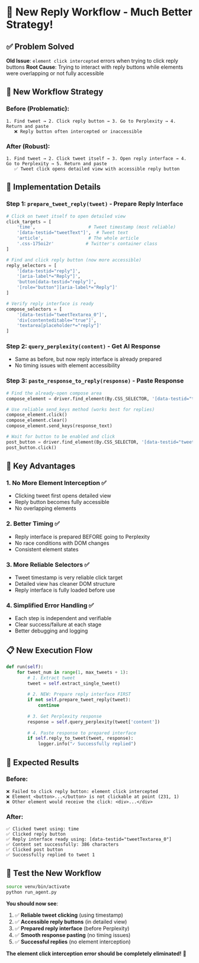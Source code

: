 # 🚀 **New Reply Workflow - Much Better Strategy!**

## ✅ **Problem Solved**

**Old Issue**: `element click intercepted` errors when trying to click reply buttons
**Root Cause**: Trying to interact with reply buttons while elements were overlapping or not fully accessible

## 🎯 **New Workflow Strategy**

### **Before (Problematic)**:
```
1. Find tweet → 2. Click reply button → 3. Go to Perplexity → 4. Return and paste
   ❌ Reply button often intercepted or inaccessible
```

### **After (Robust)**:
```
1. Find tweet → 2. Click tweet itself → 3. Open reply interface → 4. Go to Perplexity → 5. Return and paste
   ✅ Tweet click opens detailed view with accessible reply button
```

## 🔧 **Implementation Details**

### **Step 1: `prepare_tweet_reply(tweet)` - Prepare Reply Interface**
```python
# Click on tweet itself to open detailed view
click_targets = [
    'time',                    # Tweet timestamp (most reliable)
    '[data-testid="tweetText"]',  # Tweet text
    'article',                 # The whole article
    '.css-175oi2r'            # Twitter's container class
]

# Find and click reply button (now more accessible)
reply_selectors = [
    '[data-testid="reply"]',
    '[aria-label*="Reply"]',
    'button[data-testid="reply"]',
    '[role="button"][aria-label*="Reply"]'
]

# Verify reply interface is ready
compose_selectors = [
    '[data-testid="tweetTextarea_0"]',
    'div[contenteditable="true"]',
    'textarea[placeholder*="reply"]'
]
```

### **Step 2: `query_perplexity(content)` - Get AI Response**
- Same as before, but now reply interface is already prepared
- No timing issues with element accessibility

### **Step 3: `paste_response_to_reply(response)` - Paste Response**
```python
# Find the already-open compose area
compose_element = driver.find_element(By.CSS_SELECTOR, '[data-testid="tweetTextarea_0"]')

# Use reliable send_keys method (works best for replies)
compose_element.click()
compose_element.clear()
compose_element.send_keys(response_text)

# Wait for button to be enabled and click
post_button = driver.find_element(By.CSS_SELECTOR, '[data-testid="tweetButton"]')
post_button.click()
```

## 🎯 **Key Advantages**

### **1. No More Element Interception** ✅
- Clicking tweet first opens detailed view
- Reply button becomes fully accessible
- No overlapping elements

### **2. Better Timing** ✅
- Reply interface is prepared BEFORE going to Perplexity
- No race conditions with DOM changes
- Consistent element states

### **3. More Reliable Selectors** ✅
- Tweet timestamp is very reliable click target
- Detailed view has cleaner DOM structure
- Reply interface is fully loaded before use

### **4. Simplified Error Handling** ✅
- Each step is independent and verifiable
- Clear success/failure at each stage
- Better debugging and logging

## 📋 **New Execution Flow**

```python
def run(self):
    for tweet_num in range(1, max_tweets + 1):
        # 1. Extract tweet
        tweet = self.extract_single_tweet()
        
        # 2. NEW: Prepare reply interface FIRST
        if not self.prepare_tweet_reply(tweet):
            continue
        
        # 3. Get Perplexity response
        response = self.query_perplexity(tweet['content'])
        
        # 4. Paste response to prepared interface
        if self.reply_to_tweet(tweet, response):
            logger.info("✓ Successfully replied")
```

## 🚀 **Expected Results**

### **Before**:
```
❌ Failed to click reply button: element click intercepted
❌ Element <button>...</button> is not clickable at point (231, 1)
❌ Other element would receive the click: <div>...</div>
```

### **After**:
```
✅ Clicked tweet using: time
✅ Clicked reply button
✅ Reply interface ready using: [data-testid="tweetTextarea_0"]
✅ Content set successfully: 386 characters
✅ Clicked post button
✅ Successfully replied to tweet 1
```

## 🧪 **Test the New Workflow**

```bash
source venv/bin/activate
python run_agent.py
```

**You should now see**:
1. ✅ **Reliable tweet clicking** (using timestamp)
2. ✅ **Accessible reply buttons** (in detailed view)
3. ✅ **Prepared reply interface** (before Perplexity)
4. ✅ **Smooth response pasting** (no timing issues)
5. ✅ **Successful replies** (no element interception)

**The element click interception error should be completely eliminated!** 🎉
